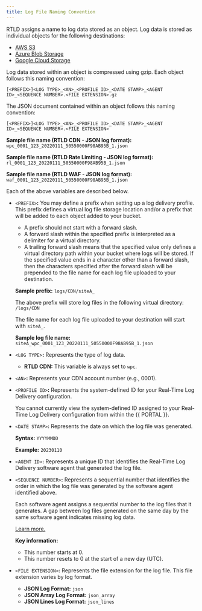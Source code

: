 ```yaml
---
title: Log File Naming Convention
---
```


RTLD assigns a name to log data stored as an object. Log data is stored as individual objects for the following destinations:
 
-   [AWS S3](/guides/logs/rtld/aws_s3_log_delivery)
-   [Azure Blob Storage](/guides/logs/rtld/azure_blob_storage_log_delivery)
-   [Google Cloud Storage](/guides/logs/rtld/google_cloud_storage_log_delivery)

Log data stored within an object is compressed using gzip. Each object follows this naming convention:

`[<PREFIX>]<LOG TYPE>_<AN>_<PROFILE ID>_<DATE STAMP>_<AGENT ID>_<SEQUENCE NUMBER>.<FILE EXTENSION>.gz`

The JSON document contained within an object follows this naming convention:

`[<PREFIX>]<LOG TYPE>_<AN>_<PROFILE ID>_<DATE STAMP>_<AGENT ID>_<SEQUENCE NUMBER>.<FILE EXTENSION>`

**Sample file name (RTLD CDN - JSON log format):** `wpc_0001_123_20220111_50550000F98AB95B_1.json`

**Sample file name (RTLD Rate Limiting - JSON log format):** `rl_0001_123_20220111_50550000F98AB95B_1.json`

**Sample file name (RTLD WAF - JSON log format):** `waf_0001_123_20220111_50550000F98AB95B_1.json`

Each of the above variables are described below.

-   `<PREFIX>`**:** You may define a prefix when setting up a log delivery profile. This prefix defines a virtual log file storage location and/or a prefix that will be added to each object added to your bucket.
    
    -   A prefix should not start with a forward slash.
    -   A forward slash within the specified prefix is interpreted as a delimiter for a virtual directory.
    -   A trailing forward slash means that the specified value only defines a virtual directory path within your bucket where logs will be stored. If the specified value ends in a character other than a forward slash, then the characters specified after the forward slash will be prepended to the file name for each log file uploaded to your destination.
        
    **Sample prefix:** `logs/CDN/siteA_`
        
    The above prefix will store log files in the following virtual directory: `/logs/CDN`
        
    The file name for each log file uploaded to your destination will start with `siteA_`.
        
    **Sample log file name:** `siteA_wpc_0001_123_20220111_50550000F98AB95B_1.json`

-   `<LOG TYPE>`**:** Represents the type of log data.

    -   **RTLD CDN:** This variable is always set to `wpc`.

<!--
    -   **RTLD Rate Limiting:** This variable is always set to `rl`.
    -   **RTLD WAF:** This variable is always set to `waf`.
-->

-   `<AN>`**:** Represents your CDN account number (e.g., 0001).
-   `<PROFILE ID>`**:** Represents the system-defined ID for your Real-Time Log Delivery configuration.

    <Callout type="info">

      You cannot currently view the system-defined ID assigned to your Real-Time Log Delivery configuration from within the {{ PORTAL }}.

    </Callout>

-   `<DATE STAMP>`**:** Represents the date on which the log file was generated.

    **Syntax:** `YYYYMMDD`

    **Example:** `20230110`

-   `<AGENT ID>`**:** Represents a unique ID that identifies the Real-Time Log Delivery software agent that generated the log file.
-   `<SEQUENCE NUMBER>`**:** Represents a sequential number that identifies the order in which the log file was generated by the software agent identified above.

    Each software agent assigns a sequential number to the log files that it generates. A gap between log files generated on the same day by the same software agent indicates missing log data.  

    [Learn more.](LD-Verification.htm)

    **Key information:**

    -   This number starts at 0.
    -   This number resets to 0 at the start of a new day (UTC).

-   `<FILE EXTENSION>`**:** Represents the file extension for the log file. This file extension varies by log format.

    -   **JSON Log Format:** `json`
    -   **JSON Array Log Format:** `json_array`
    -   **JSON Lines Log Format:** `json_lines`
